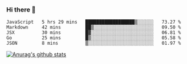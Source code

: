 ### Hi there 👋



<!--
**webB1an/webB1an** is a ✨ _special_ ✨ repository because its `README.md` (this file) appears on your GitHub profile.

Here are some ideas to get you started:

- 🔭 I’m currently working on ...
- 🌱 I’m currently learning ...
- 👯 I’m looking to collaborate on ...
- 🤔 I’m looking for help with ...
- 💬 Ask me about ...
- 📫 How to reach me: ...
- 😄 Pronouns: ...
- ⚡ Fun fact: ...
-->

<!--START_SECTION:waka-->
```text
JavaScript   5 hrs 29 mins   ██████████████████▒░░░░░░   73.27 % 
Markdown     42 mins         ██▒░░░░░░░░░░░░░░░░░░░░░░   09.50 % 
JSX          30 mins         █▓░░░░░░░░░░░░░░░░░░░░░░░   06.81 % 
Go           25 mins         █▒░░░░░░░░░░░░░░░░░░░░░░░   05.58 % 
JSON         8 mins          ▒░░░░░░░░░░░░░░░░░░░░░░░░   01.97 % 
```
<!--END_SECTION:waka-->


[![Anurag's github stats](https://github-readme-stats.vercel.app/api?username=webB1an&show_icons=true&theme=radical)](https://github.com/anuraghazra/github-readme-stats)


